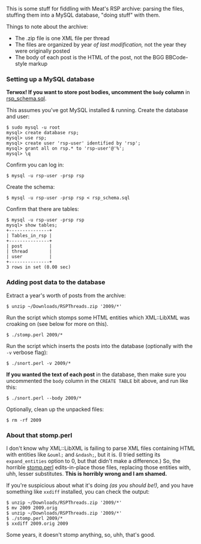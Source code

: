 This is some stuff for fiddling with Meat's RSP archive: parsing the files,
stuffing them into a MySQL database, "doing stuff" with them.

Things to note about the archive:
* The .zip file is one XML file per thread
* The files are organized by year *of last modification,* not the year they were originally posted
* The body of each post is the HTML of the post, not the BGG BBCode-style markup

### Setting up a MySQL database ###

**Terwox!  If you want to store post bodies, uncomment the `body` column** in
[rsp_schema.sql](rsp_schema.sql).

This assumes you've got MySQL installed & running.  Create the database and
user:

    $ sudo mysql -u root
    mysql> create database rsp;
    mysql> use rsp;
    mysql> create user 'rsp-user' identified by 'rsp';
    mysql> grant all on rsp.* to 'rsp-user'@'%';
    mysql> \q

Confirm you can log in:

    $ mysql -u rsp-user -prsp rsp

Create the schema:

    $ mysql -u rsp-user -prsp rsp < rsp_schema.sql

Confirm that there are tables:

    $ mysql -u rsp-user -prsp rsp
    mysql> show tables;
    +---------------+
    | Tables_in_rsp |
    +---------------+
    | post          |
    | thread        |
    | user          |
    +---------------+
    3 rows in set (0.00 sec)

### Adding post data to the database ###

Extract a year's worth of posts from the archive:

    $ unzip ~/Downloads/RSPThreads.zip '2009/*'

Run the script which stomps some HTML entities which XML::LibXML was croaking
on (see below for more on this).

    $ ./stomp.perl 2009/*

Run the script which inserts the posts into the database (optionally with the
`-v` verbose flag):

    $ ./snort.perl -v 2009/*

**If you wanted the text of each post** in the database, then make sure you
uncommented the `body` column in the `CREATE TABLE` bit above, and run like
this:

    $ ./snort.perl --body 2009/*

Optionally, clean up the unpacked files:

    $ rm -rf 2009

### About that stomp.perl ###

I don't know why XML::LibXML is failing to parse XML files containing HTML
with entities like `&ouml;` and `&ndash;`, but it is.  (I tried setting its
`expand_entities` option to 0, but that didn't make a difference.)  So, the
horrible [stomp.perl](stomp.perl) edits-in-place those files, replacing those
entities with, uhh, lesser substitutes.
**This is horribly wrong and I am shamed.**

If you're suspicious about what it's doing *(as you should be!),* and you
have something like `xxdiff` installed, you can check the output:

    $ unzip ~/Downloads/RSPThreads.zip '2009/*'
    $ mv 2009 2009.orig
    $ unzip ~/Downloads/RSPThreads.zip '2009/*'
    $ ./stomp.perl 2009/*
    $ xxdiff 2009.orig 2009

Some years, it doesn't stomp anything, so, uhh, that's good.
